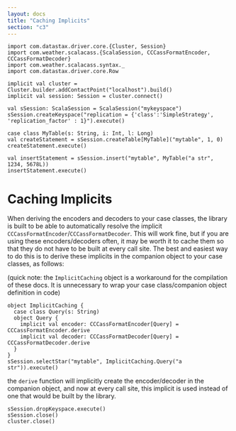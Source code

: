 ```yaml
---
layout: docs
title: "Caching Implicits"
section: "c3"
---
```

```tut:invisible
import com.datastax.driver.core.{Cluster, Session}
import com.weather.scalacass.{ScalaSession, CCCassFormatEncoder, CCCassFormatDecoder}
import com.weather.scalacass.syntax._
import com.datastax.driver.core.Row

implicit val cluster = Cluster.builder.addContactPoint("localhost").build()
implicit val session: Session = cluster.connect()

val sSession: ScalaSession = ScalaSession("mykeyspace")
sSession.createKeyspace("replication = {'class':'SimpleStrategy', 'replication_factor' : 1}").execute()

case class MyTable(s: String, i: Int, l: Long)
val createStatement = sSession.createTable[MyTable]("mytable", 1, 0)
createStatement.execute()

val insertStatement = sSession.insert("mytable", MyTable("a str", 1234, 5678L))
insertStatement.execute()
```
# Caching Implicits

When deriving the encoders and decoders to your case classes, the library is built to be able to automatically resolve
the implicit `CCCassFormatEncoder`/`CCCassFormatDecoder`. This will work fine, but if you are using these 
encoders/decoders often, it may be worth it to cache them so that they do not have to be built at every call site. The
best and easiest way to do this is to derive these implicits in the companion object to your case classes, as follows:

(quick note: the `ImplicitCaching` object is a workaround for the compilation of these docs. It is unnecessary to wrap
your case class/companion object definition in code)

```tut
object ImplicitCaching {
  case class Query(s: String)
  object Query {
    implicit val encoder: CCCassFormatEncoder[Query] = CCCassFormatEncoder.derive
    implicit val decoder: CCCassFormatDecoder[Query] = CCCassFormatDecoder.derive
  }
}
sSession.selectStar("mytable", ImplicitCaching.Query("a str")).execute()
```

the `derive` function will implicitly create the encoder/decoder in the companion object, and now at every call site,
this implicit is used instead of one that would be built by the library.
```tut:invisible
sSession.dropKeyspace.execute()
sSession.close()
cluster.close()
```